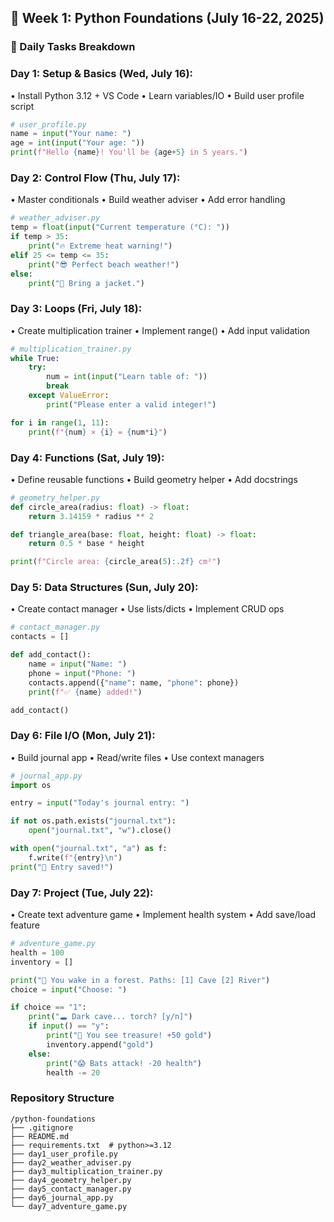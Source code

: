 🐍 Week 1: Python Foundations (July 16-22, 2025)
------------------------------------------------

### 📌 Daily Tasks Breakdown

### Day 1: Setup & Basics (Wed, July 16):
• Install Python 3.12 + VS Code
• Learn variables/IO
• Build user profile script
```python
# user_profile.py
name = input("Your name: ")
age = int(input("Your age: "))
print(f"Hello {name}! You'll be {age+5} in 5 years.")
```
### Day 2: Control Flow (Thu, July 17):
• Master conditionals
• Build weather adviser
• Add error handling
```python
# weather_adviser.py
temp = float(input("Current temperature (°C): "))
if temp > 35:
    print("🔥 Extreme heat warning!")
elif 25 <= temp <= 35:
    print("😎 Perfect beach weather!")
else:
    print("🧥 Bring a jacket.")
```
### Day 3: Loops (Fri, July 18):
• Create multiplication trainer
• Implement range()
• Add input validation
```python
# multiplication_trainer.py
while True:
    try:
        num = int(input("Learn table of: "))
        break
    except ValueError:
        print("Please enter a valid integer!")

for i in range(1, 11):
    print(f"{num} × {i} = {num*i}")
```
### Day 4: Functions (Sat, July 19):
• Define reusable functions
• Build geometry helper
• Add docstrings
```python
# geometry_helper.py
def circle_area(radius: float) -> float:
    return 3.14159 * radius ** 2

def triangle_area(base: float, height: float) -> float:
    return 0.5 * base * height

print(f"Circle area: {circle_area(5):.2f} cm²")
```
### Day 5: Data Structures (Sun, July 20):
• Create contact manager
• Use lists/dicts
• Implement CRUD ops
```python
# contact_manager.py
contacts = []

def add_contact():
    name = input("Name: ")
    phone = input("Phone: ")
    contacts.append({"name": name, "phone": phone})
    print(f"✅ {name} added!")

add_contact()
```
### Day 6: File I/O (Mon, July 21):
• Build journal app
• Read/write files
• Use context managers
```python
# journal_app.py
import os

entry = input("Today's journal entry: ")

if not os.path.exists("journal.txt"):
    open("journal.txt", "w").close()

with open("journal.txt", "a") as f:
    f.write(f"{entry}\n")
print("📝 Entry saved!")
```
### Day 7: Project (Tue, July 22):
• Create text adventure game
• Implement health system
• Add save/load feature
```python
# adventure_game.py
health = 100
inventory = []

print("🌲 You wake in a forest. Paths: [1] Cave [2] River")
choice = input("Choose: ")

if choice == "1":
    print("🕳️ Dark cave... torch? [y/n]")
    if input() == "y":
        print("🔦 You see treasure! +50 gold")
        inventory.append("gold")
    else:
        print("😱 Bats attack! -20 health")
        health -= 20
```
### Repository Structure
```text
/python-foundations
├── .gitignore
├── README.md
├── requirements.txt  # python>=3.12
├── day1_user_profile.py
├── day2_weather_adviser.py
├── day3_multiplication_trainer.py
├── day4_geometry_helper.py
├── day5_contact_manager.py
├── day6_journal_app.py
└── day7_adventure_game.py
```

